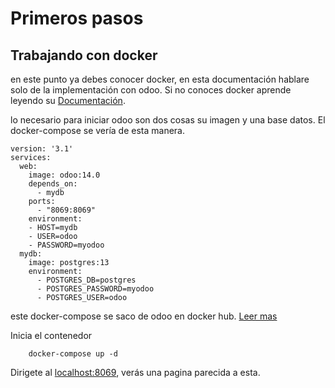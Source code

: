 # Primeros pasos
## Trabajando con docker

en este punto ya debes conocer docker, en esta documentación hablare solo de la
implementación con
odoo. Si no conoces docker aprende leyendo su [Documentación](https://docs.docker.com/get-started/).

lo necesario para iniciar odoo son dos cosas su imagen y una base datos. El
docker-compose se vería de esta manera.
```
version: '3.1'
services:
  web:
    image: odoo:14.0
    depends_on:
      - mydb
    ports:
      - "8069:8069"
    environment:
    - HOST=mydb
    - USER=odoo
    - PASSWORD=myodoo
  mydb:
    image: postgres:13
    environment:
      - POSTGRES_DB=postgres
      - POSTGRES_PASSWORD=myodoo
      - POSTGRES_USER=odoo
```

este docker-compose se saco de odoo en docker hub. [Leer mas](https://hub.docker.com/_/odoo)

Inicia el contenedor

```
    docker-compose up -d
```

Dirigete al [localhost:8069](http://localhost:8069), verás una pagina parecida
a esta.


##

